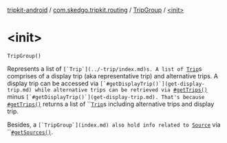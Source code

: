 [tripkit-android](../../index.md) / [com.skedgo.tripkit.routing](../index.md) / [TripGroup](index.md) / [&lt;init&gt;](./-init-.md)

# &lt;init&gt;

`TripGroup()`

Represents a list of ``[`Trip`](../-trip/index.md)s. A list of ``[`Trip`](../-trip/index.md)s comprises of a display trip (aka representative trip) and alternative trips. A display trip can be accessed via ``[`#getDisplayTrip()`](get-display-trip.md) while alternative trips can be retrieved via ``[`#getTrips()`](get-trips.md) minus ``[`#getDisplayTrip()`](get-display-trip.md). That's because ``[`#getTrips()`](get-trips.md) returns a list of ``[`Trip`](../-trip/index.md)s including alternative trips and display trip.

 Besides, a ``[`TripGroup`](index.md) also hold info related to ``[`Source`](../-source/index.md) via ``[`#getSources()`](get-sources.md).

